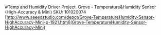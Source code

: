 #Temp and Humidity Driver Project.
Grove - Temperature&Humidity Sensor (High-Accuracy & Mini)
SKU: 101020074
[http://www.seeedstudio.com/depot/Grove-TemperatureHumidity-Sensor-HighAccuracy-Mini-p-1921.html](Grove-TemperatureHumidity-Sensor-HighAccuracy-Mini)
